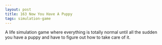 ```yaml
---
layout: post
title: 163 Now You Have A Puppy
tags: simulation-game
---
```

A life simulation game where everything is totally normal until all the sudden you have a puppy and have to figure out how to take care of it.